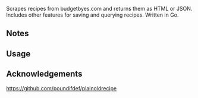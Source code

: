 Scrapes recipes from budgetbyes.com and returns them as HTML or JSON. Includes other features for saving and querying recipes. Written in Go.

## Notes

## Usage

## Acknowledgements

https://github.com/poundifdef/plainoldrecipe
